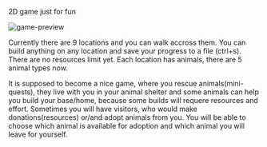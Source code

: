 2D game just for fun

![game-preview](https://user-images.githubusercontent.com/47346801/140624010-82d2a356-6f48-415b-a3c7-a9b20edbb181.PNG)

Currently there are 9 locations and you can walk accross them. You can build anything on any location and save your progress to a file (ctrl+s). There are no resources limit yet. Each location has animals, there are 5 animal types now.

It is supposed to become a nice game, where you rescue animals(mini-quests), they live with you in your animal shelter and some animals can help you build your base/home, because some builds will requere resources and effort. 
Sometimes you will have visitors, who would make donations(resources) or/and adopt animals from you. You will be able to choose which animal is available for adoption and which animal you will leave for yourself. 

